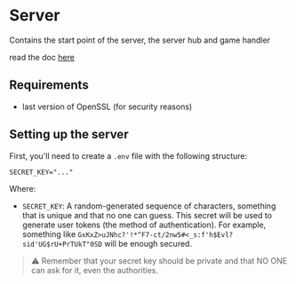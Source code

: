 # Server

Contains the start point of the server, the server hub and game handler

read the doc [here](/doc/Server.md)

## Requirements

- last version of OpenSSL (for security reasons)

## Setting up the server

First, you'll need to create a `.env` file with the following structure:

```dotenv
SECRET_KEY="..."
```

Where:

- `SECRET_KEY`: A random-generated sequence of characters, something that is unique and that no one can guess.
  This
  secret will be used to generate user tokens (the method of authentication).
  For example, something like
  `GxKxZ>uJNhc?'!*^F7-ct/2nw5#<_s:f'h$Evl?sid'UG$rU+PrTUkT"0SD` will be enough secured.

> ⚠️ Remember that your secret key should be private and that NO ONE can ask for it, even the authorities.